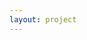 ```yaml
---
layout: project
---
```


<script context="module" lang="ts">
    import projectsData from '../../data/projects.json'
    import projectMap from '../../data/project-index-map.json'
    import {getRepositoryDetails,getRepositoryLanguages} from '../../services/github/github'
	export const prerender = true;
    export async function load(ctx){
        let projectId='covued'
        let projectData=projectsData[projectMap[projectId]]
        let projectRepoData=await Promise.all(projectData.gitHubLinks.map(async(gitHubLink,idx)=>{
            
        let projectRepoData=await getRepositoryDetails(projectData.gitHubLinks[idx]); 
        
        let projectLanguages=await getRepositoryLanguages(projectData.gitHubLinks[idx])
        return {...projectRepoData,languages:Object.keys(projectLanguages)}
        }))
        return {props:{projectData,projectGithubRepoData:projectRepoData}}
    }
</script>
<script lang="ts">
export let projectData
export let projectGithubRepoData
</script>
